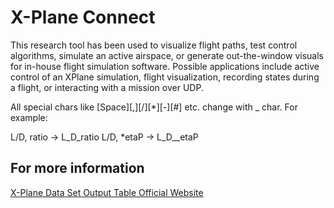 # X-Plane Connect
This research tool has been used to visualize flight paths, test control algorithms, simulate an active airspace, or generate out-the-window visuals for in-house flight simulation software. Possible applications include active control of an XPlane simulation, flight visualization, recording states during a flight, or interacting with a mission over UDP.

All special chars like [Space][,][/][*][-][#] etc. change with _ char. For example:

L/D, ratio ->   L_D_ratio
L/D, *etaP  ->  L_D__etaP




## For more information
[X-Plane Data Set Output Table Official Website](https://www.x-plane.com/kb/data-set-output-table/)